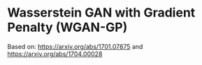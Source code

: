 # Wasserstein GAN with Gradient Penalty (WGAN-GP)

Based on: https://arxiv.org/abs/1701.07875 and https://arxiv.org/abs/1704.00028
